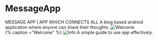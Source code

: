 # MessageApp
MESSAGE APP | APP WHICH CONNECTS ALL
A blog based android application where anyone can share their thoughts.
![Welcome](https://user-images.githubusercontent.com/60037249/94258578-ac346880-ff4a-11ea-94a8-2f0d36a2ae45.jpeg)  
{% caption ="Welcome" %}
![Info](https://user-images.githubusercontent.com/60037249/94258988-6330e400-ff4b-11ea-8352-96427152f023.jpeg)
A simple guide to use app effectively.


